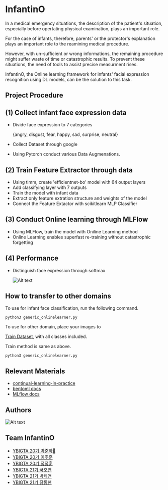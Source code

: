 
#  InfantinO
In a medical emergency situations, the description of the patient's situation, especially before opertating physical examination, plays an important role. 

For the case of infants, therefore, parents' or the protector's explanation plays an important role to the reamining medical procedure.

However, with un-sufficient or wrong informations, the remaining procedure might suffer waste of time or catastrophic results. To prevent these situations, the need of tools to assist precise measurment rises.

InfantinO, the Online learning framework for infants' facial expression recognition using DL models, can be the solution to this task.

## Project Procedure

  (1) Collect infant face expression data
  -
  - Divide face expression to 7 categories
    
    {angry, disgust, fear, happy, sad, surprise, neutral}

  - Collect Dataset through google
  - Using Pytorch conduct various Data Augmenations.


  (2) Train Feature Extractor through data
  -

  - Using timm, create 'efficientnet-bo' model with 64 output layers
  - Add classifying layer with 7 outputs
  - Train the model with infant data
  - Extract only feature extration structure and weights of the model
  - Connect the Feature Extactor with scikitlearn MLP Classifier

  (3) Conduct Online learning through MLFlow
  - 
  - Using MLFlow, train the model with Oniline Learning method
  - Online Learning enables superfast re-training without catastrophic forgetting

  (4) Performance
  -  

  - Distinguish face expression through softmax

    ![Alt text](https://mania.kr/g2/data/file/humor/view_thumbnail/mania-done-1621492699_42L3K65Q_1EFA2093-02E9-420F-A0FB-EBB20B7AD657.jpg)


  
## How to transfer to other domains

To use for infant face classification, run the following command.


    python3 generic_onlinelearner.py


To use for other domain, place your images to 

[Train Dataset](https://github.com/hahajjjun/InfantinO/tree/master/modeling/src/data/online_raw), with all classes included.

Train method is same as above.

    python3 generic_onlinelearner.py
## Relevant Materials

- [continual-learning-in-practice](https://assets.amazon.science/8e/63/5bfdb1bb419491ba26ce3b219369/continual-learning-in-practice.pdf)
- [bentoml docs](https://docs.bentoml.org/en/latest/)
- [MLflow docs](https://mlflow.org/)


## Authors
![Alt text](https://velog.velcdn.com/images/jugjug/post/46b435c4-765f-40c2-b4fb-e6a68f490bca/image.png)

## Team InfantinO
- [YBIGTA 20기 박준하👑](https://github.com/hahajjjun)
- [YBIGTA 20기 이주훈](https://github.com/giovanlee)
- [YBIGTA 20기 정정훈](https://github.com/JugJugIE)
- [YBIGTA 21기 국호연](https://github.com/brightsky77)
- [YBIGTA 21기 박제연](https://github.com/bonapark00)
- [YBIGTA 21기 장동현](https://github.com/rroyc20)
